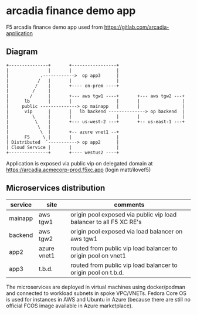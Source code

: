 # arcadia finance demo app

F5 arcadia finance demo app used from https://gitlab.com/arcadia-application

## Diagram
```
+---------------+       +-----------------+
|               |       |                 |
|            .------------>  op app3      |
|           /   |       |                 |
|          /    |       +---- on-prem ----+
|         /     |
|        /      |       +--- aws tgw1 ----+       +--- aws tgw2 ---+
|      lb       |       |                 |       |                |
|     public --------------> op mainapp   |       |                |
|      vip      |       |   lb backend --------------> op backend  |
|         \     |       |                 |       |                |
|          \    |       +--- us-west-2 ---+       +-- us-east-1 ---+
|           \   |       
|            \  |       +-- azure vnet1 --+
|      F5     \ |       |                 |
| Distributed  `-----------> op app2      |
| Cloud Service |       |                 |
+---------------+       +---- westus2 ----+
```

Application is exposed via public vip on delegated domain at 
https://arcadia.acmecorp-prod.f5xc.app (login matt/ilovef5)

## Microservices distribution

| service     | site        | comments                                                           |
|-------------|-------------|--------------------------------------------------------------------|
| mainapp     | aws tgw1    | origin pool exposed via public vip load balancer to all F5 XC RE's |
| backend     | aws tgw2    | origin pool exposed via load balancer on aws tgw1                  |
| app2        | azure vnet1 | routed from public vip load balancer to origin pool on vnet1       |
| app3        | t.b.d.      | routed from public vip load balancer to origin pool on t.b.d.      |

The microservices are deployed in virtual machines using docker/podman and connected to workload subnets 
in spoke VPC/VNETs. Fedora Core OS is used for instances in AWS and Ubuntu in Azure (because there are 
still no official FCOS image available in Azure marketplace).

